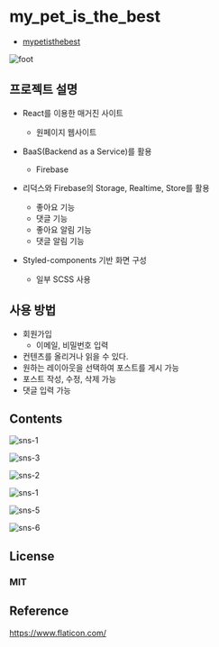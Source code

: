 # my_pet_is_the_best

* [mypetisthebest](http://mypetisthebest.site/)

![foot](images/foot.png)



## 프로젝트 설명

* React를 이용한 매거진 사이트
  * 원페이지 웹사이트
* BaaS(Backend as a Service)를 활용
  * Firebase
* 리덕스와 Firebase의 Storage, Realtime, Store를 활용
  * 좋아요 기능
  * 댓글 기능
  * 좋아요 알림 기능
  * 댓글 알림 기능

* Styled-components 기반 화면 구성
  * 일부 SCSS 사용



## 사용 방법

* 회원가입
  * 이메일, 비밀번호 입력
* 컨텐츠를 올리거나 읽을 수 있다.
* 원하는 레이아웃을 선택하여 포스트를 게시 가능
* 포스트 작성, 수정, 삭제 가능
* 댓글 입력 가능



## Contents

![sns-1](images/sns-4.png)



![sns-3](images/sns-3.png)



![sns-2](images/sns-2.png)



![sns-1](images/sns-1.png)



![sns-5](images/sns-5.png)

![sns-6](images/sns-6.png)

## License

### MIT



## Reference

https://www.flaticon.com/
